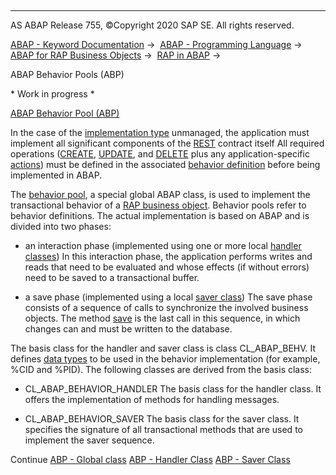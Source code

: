  

* * *

AS ABAP Release 755, ©Copyright 2020 SAP SE. All rights reserved.

[ABAP - Keyword Documentation](javascript:call_link\('abenabap.htm'\)) →  [ABAP - Programming Language](javascript:call_link\('abenabap_reference.htm'\)) →  [ABAP for RAP Business Objects](javascript:call_link\('abenabap_business_objects.htm'\)) →  [RAP in ABAP](javascript:call_link\('abenrestful_abap_programming.htm'\)) → 

ABAP Behavior Pools (ABP)

\* Work in progress \*

[ABAP Behavior Pool (ABP)](javascript:call_link\('abenbehavior_pool_glosry.htm'\) "Glossary Entry")

In the case of the [implementation type](javascript:call_link\('abenbdl_implementation.htm'\)) unmanaged, the application must implement all significant components of the [REST](javascript:call_link\('abenrestful_abap_programming.htm'\)) contract itself All required operations ([CREATE](javascript:call_link\('abenbdl_standard_operations.htm'\)), [UPDATE](javascript:call_link\('abenbdl_standard_operations.htm'\)), and [DELETE](javascript:call_link\('abenbdl_standard_operations.htm'\)) plus any application-specific [actions](javascript:call_link\('abenbdl_action.htm'\))) must be defined in the associated [behavior definition](javascript:call_link\('abencds_behavior_definitions.htm'\)) before being implemented in ABAP.

The [behavior pool](javascript:call_link\('abenbehavior_pool_glosry.htm'\) "Glossary Entry"), a special global ABAP class, is used to implement the transactional behavior of a [RAP business object](javascript:call_link\('abenrap_bo_glosry.htm'\) "Glossary Entry"). Behavior pools refer to behavior definitions. The actual implementation is based on ABAP and is divided into two phases:

-   an interaction phase (implemented using one or more local [handler classes](javascript:call_link\('abenabp_handler_class.htm'\)))
    In this interaction phase, the application performs writes and reads that need to be evaluated and whose effects (if without errors) need to be saved to a transactional buffer.

-   a save phase (implemented using a local [saver class](javascript:call_link\('abenabp_saver_class.htm'\)))
    The save phase consists of a sequence of calls to synchronize the involved business objects. The method [save](javascript:call_link\('abensaver_method_save.htm'\)) is the last call in this sequence, in which changes can and must be written to the database.

The basis class for the handler and saver class is class CL\_ABAP\_BEHV. It defines [data types](javascript:call_link\('abencomponents_derived_types.htm'\)) to be used in the behavior implementation (for example, %CID and %PID). The following classes are derived from the basis class:

-   CL\_ABAP\_BEHAVIOR\_HANDLER
    The basis class for the handler class. It offers the implementation of methods for handling messages.

-   CL\_ABAP\_BEHAVIOR\_SAVER
    The basis class for the saver class. It specifies the signature of all transactional methods that are used to implement the saver sequence.

Continue
[ABP - Global class](javascript:call_link\('abenabp_global_class.htm'\))
[ABP - Handler Class](javascript:call_link\('abenabp_handler_class.htm'\))
[ABP - Saver Class](javascript:call_link\('abenabp_saver_class.htm'\))